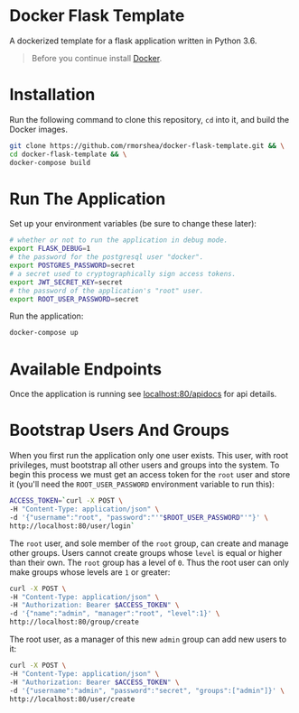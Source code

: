 # Docker Flask Template

A dockerized template for a flask application written in Python 3.6.

> Before you continue install [Docker](https://docs.docker.com/install/).

# Installation

Run the following command to clone this repository, `cd` into it, and build the Docker images.

```bash
git clone https://github.com/rmorshea/docker-flask-template.git && \
cd docker-flask-template && \
docker-compose build
```

# Run The Application

Set up your environment variables (be sure to change these later):

```bash
# whether or not to run the application in debug mode.
export FLASK_DEBUG=1
# the password for the postgresql user "docker".
export POSTGRES_PASSWORD=secret
# a secret used to cryptographically sign access tokens.
export JWT_SECRET_KEY=secret
# the password of the application's "root" user.
export ROOT_USER_PASSWORD=secret
```

Run the application:

```bash
docker-compose up
```

# Available Endpoints

Once the application is running see [localhost:80/apidocs](http://localhost:80/apidocs) for api details.

# Bootstrap Users And Groups

When you first run the application only one user exists. This user, with root privileges, must bootstrap all other users and groups into the system. To begin this process we must get an access token for the `root` user and store it (you'll need the `ROOT_USER_PASSWORD` environment variable to run this):

```bash
ACCESS_TOKEN=`curl -X POST \
-H "Content-Type: application/json" \
-d '{"username":"root", "password":"'"$ROOT_USER_PASSWORD"'"}' \
http://localhost:80/user/login`
```

The `root` user, and sole member of the `root` group, can create and manage other groups. Users cannot create groups whose `level` is equal or higher than their own. The `root` group has a level of `0`. Thus the root user can only make groups whose levels are `1` or greater:

```bash
curl -X POST \
-H "Content-Type: application/json" \
-H "Authorization: Bearer $ACCESS_TOKEN" \
-d '{"name":"admin", "manager":"root", "level":1}' \
http://localhost:80/group/create
```

The root user, as a manager of this new `admin` group can add new users to it:

```bash
curl -X POST \
-H "Content-Type: application/json" \
-H "Authorization: Bearer $ACCESS_TOKEN" \
-d '{"username":"admin", "password":"secret", "groups":["admin"]}' \
http://localhost:80/user/create
```
